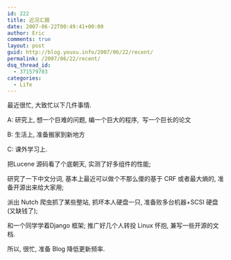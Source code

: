 ```yaml
---
id: 222
title: 近况汇报
date: 2007-06-22T00:49:41+00:00
author: Eric
comments: true
layout: post
guid: http://blog.youxu.info/2007/06/22/recent/
permalink: /2007/06/22/recent/
dsq_thread_id:
  - 371579703
categories:
  - Life
---
```

最近很忙, 大致忙以下几件事情.

A: 研究上, 想一个巨难的问题, 编一个巨大的程序,  写一个巨长的论文

B: 生活上, 准备搬家到新地方

C: 课外学习上.

把Lucene 源码看了个底朝天, 实测了好多组件的性能;

研究了一下中文分词, 基本上最近可以做个不那么傻的基于 CRF 或者最大熵的, 准备开源出来给大家用;

派出 Nutch 爬虫抓了某些整站, 抓坏本人硬盘一只, 准备败多台机器+SCSI 硬盘(又缺钱了);

和一个同学学着Django 框架; 推广好几个人转投 Linux 怀抱, 兼写一些开源的文档.

所以, 很忙, 准备 Blog 降低更新频率.